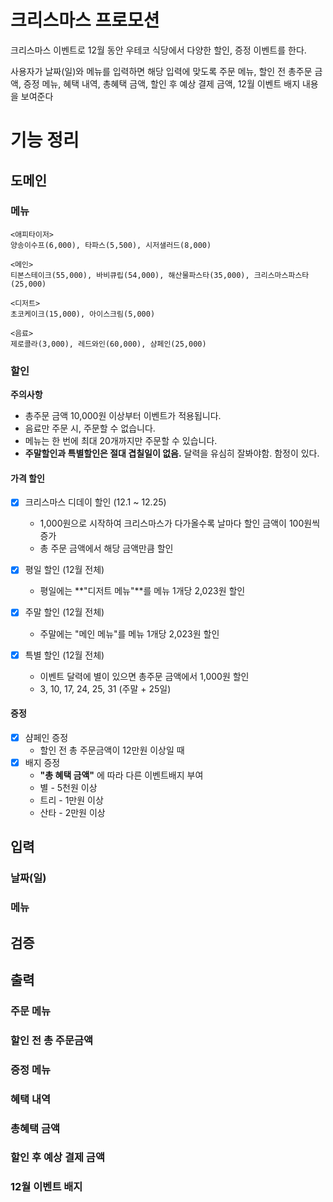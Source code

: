 # 크리스마스 프로모션

크리스마스 이벤트로 12월 동안 우테코 식당에서 다양한 할인, 증정 이벤트를 한다. 
  
사용자가 날짜(일)와 메뉴를 입력하면 해당 입력에 맞도록  주문 메뉴, 할인 전 총주문 금액, 
증정 메뉴, 혜택 내역, 총혜택 금액, 할인 후 예상 결제 금액, 12월 이벤트 배지 내용을 보여준다

# 기능 정리

## 도메인

### 메뉴
    <애피타이저>
    양송이수프(6,000), 타파스(5,500), 시저샐러드(8,000)
    
    <메인>
    티본스테이크(55,000), 바비큐립(54,000), 해산물파스타(35,000), 크리스마스파스타(25,000)
    
    <디저트>
    초코케이크(15,000), 아이스크림(5,000)
    
    <음료>
    제로콜라(3,000), 레드와인(60,000), 샴페인(25,000)

### 할인

**주의사항**

- 총주문 금액 10,000원 이상부터 이벤트가 적용됩니다. 
- 음료만 주문 시, 주문할 수 없습니다.
- 메뉴는 한 번에 최대 20개까지만 주문할 수 있습니다.
- **주말할인과 특별할인은 절대 겹칠일이 없음.** 달력을 유심히 잘봐야함. 함정이 있다.

#### 가격 할인

- [X] 크리스마스 디데이 할인 (12.1 ~ 12.25)
  - 1,000원으로 시작하여 크리스마스가 다가올수록 날마다 할인 금액이 100원씩 증가
  - 총 주문 금액에서 해당 금액만큼 할인

- [X] 평일 할인 (12월 전체)
  - 평일에는 **"디저트 메뉴"**를 메뉴 1개당 2,023원 할인

- [X] 주말 할인 (12월 전체)
  - 주말에는 "메인 메뉴"를 메뉴 1개당 2,023원 할인
- [X] 특별 할인 (12월 전체)
  - 이벤트 달력에 별이 있으면 총주문 금액에서 1,000원 할인
  - 3, 10, 17, 24, 25, 31 (주말 + 25일)
#### 증정
- [X] 샴페인 증정
  - 할인 전 총 주문금액이 12만원 이상일 때
- [X] 배지 증정
  - **"총 혜택 금액"** 에 따라 다른 이벤트배지 부여
  - 별 - 5천원 이상
  - 트리 - 1만원 이상
  - 산타 - 2만원 이상

## 입력

### 날짜(일)

### 메뉴

## 검증

## 출력

### 주문 메뉴

### 할인 전 총 주문금액

### 증정 메뉴

### 혜택 내역

### 총혜택 금액

### 할인 후 예상 결제 금액

### 12월 이벤트 배지